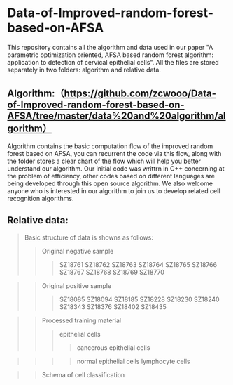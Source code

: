 Data-of-Improved-random-forest-based-on-AFSA
==
This repository contains all the algorithm and data used in our paper "A parametric optimization oriented, AFSA based random forest algorithm: application to detection of cervical epithelial cells". All the files are stored separately in two folders: algorithm and relative data.

Algorithm:（https://github.com/zcwooo/Data-of-Improved-random-forest-based-on-AFSA/tree/master/data%20and%20algorithm/algorithm）
----
Algorithm contains the basic computation flow of the improved random forest based on AFSA, you can recurrent the code via this flow, along with the folder stores a clear chart of the flow which will help you better understand our algorithm. Our initial code was writtrn in C++ concerning at the problem of efficiency, other codes based on different languages are being developed through this open source algorithm. We also welcome anyone who is interested in our algorithm to join us to develop related cell recognition algorithms.

Relative data:
----
>Basic structure of data is showns as follows:
>>Original negative sample
>>>SZ18761
>>>SZ18762
>>>SZ18763
>>>SZ18764
>>>SZ18765
>>>SZ18766
>>>SZ18767
>>>SZ18768
>>>SZ18769
>>>SZ18770

>>Original positive sample
>>>SZ18085
>>>SZ18094
>>>SZ18185
>>>SZ18228
>>>SZ18230
>>>SZ18240
>>>SZ18343
>>>SZ18376
>>>SZ18402
>>>SZ18435

>>Processed training material
>>>epithelial cells
>>>>cancerous epithelial cells

>>>>normal epithelial cells
>>>lymphocyte cells

>>Schema of cell classification
